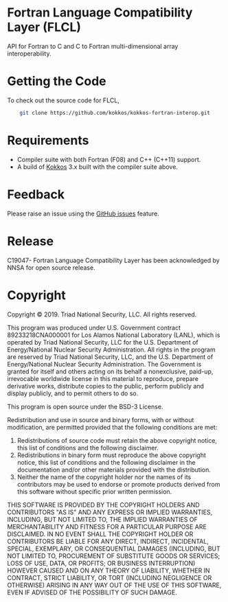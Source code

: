 # Fortran Language Compatibility Layer (FLCL)
API for Fortran to C and C to Fortran multi-dimensional array interoperability.

# Getting the Code
To check out the source code for FLCL,

```bash
    git clone https://github.com/kokkos/kokkos-fortran-interop.git
```

# Requirements
- Compiler suite with both Fortran (F08) and C++ (C++11) support.
- A build of [Kokkos](https://github.com/kokkos/kokkos) 3.x built with the compiler suite above.

# Feedback
Please raise an issue using the [GitHub issues](https://github.com/kokkos/kokkos-fortran-interop/issues)
feature.

# Release

C19047- Fortran Language Compatibility Layer has been acknowledged by NNSA for
open source release.

# Copyright

Copyright &copy; 2019. Triad National Security, LLC. All rights reserved.
 
This program was produced under U.S. Government contract 89233218CNA000001 for
Los Alamos National Laboratory (LANL), which is operated by Triad National
Security, LLC for the U.S. Department of Energy/National Nuclear Security
Administration. All rights in the program are reserved by Triad National
Security, LLC, and the U.S. Department of Energy/National Nuclear Security
Administration. The Government is granted for itself and others acting on
its behalf a nonexclusive, paid-up, irrevocable worldwide license in this
material to reproduce, prepare derivative works, distribute copies to the
public, perform publicly and display publicly, and to permit others to do so.
 
This program is open source under the BSD-3 License.
 
Redistribution and use in source and binary forms, with or without modification,
are permitted provided that the following conditions are met:
 
1. Redistributions of source code must retain the above copyright
   notice, this list of conditions and the following disclaimer.
2. Redistributions in binary form must reproduce the above copyright
   notice, this list of conditions and the following disclaimer in the
   documentation and/or other materials provided with the distribution.
3. Neither the name of the copyright holder nor the
   names of its contributors may be used to endorse or promote products
   derived from this software without specific prior written permission.
 
THIS SOFTWARE IS PROVIDED BY THE COPYRIGHT HOLDERS AND CONTRIBUTORS "AS IS" AND
ANY EXPRESS OR IMPLIED WARRANTIES, INCLUDING, BUT NOT LIMITED TO, THE IMPLIED
WARRANTIES OF MERCHANTABILITY AND FITNESS FOR A PARTICULAR PURPOSE ARE
DISCLAIMED. IN NO EVENT SHALL THE COPYRIGHT HOLDER OR CONTRIBUTORS BE LIABLE FOR ANY
DIRECT, INDIRECT, INCIDENTAL, SPECIAL, EXEMPLARY, OR CONSEQUENTIAL DAMAGES
(INCLUDING, BUT NOT LIMITED TO, PROCUREMENT OF SUBSTITUTE GOODS OR SERVICES;
LOSS OF USE, DATA, OR PROFITS; OR BUSINESS INTERRUPTION) HOWEVER CAUSED AND
ON ANY THEORY OF LIABILITY, WHETHER IN CONTRACT, STRICT LIABILITY, OR TORT
(INCLUDING NEGLIGENCE OR OTHERWISE) ARISING IN ANY WAY OUT OF THE USE OF THIS
SOFTWARE, EVEN IF ADVISED OF THE POSSIBILITY OF SUCH DAMAGE.
